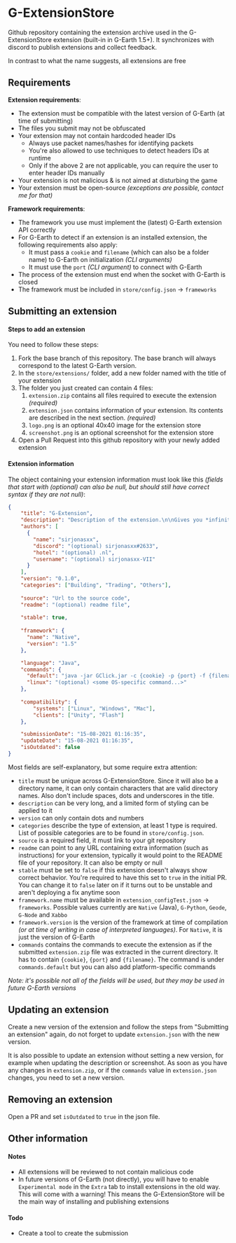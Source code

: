 # G-ExtensionStore

Github repository containing the extension archive used in the G-ExtensionStore extension (built-in in G-Earth 1.5+). It synchronizes with discord to publish extensions and collect feedback.

In contrast to what the name suggests, all extensions are free

## Requirements
**Extension requirements**:

* The extension must be compatible with the latest version of G-Earth (at time of submitting)
* The files you submit may not be obfuscated
* Your extension may not contain hardcoded header IDs
   * Always use packet names/hashes for identifying packets
   * You're also allowed to use techniques to detect headers IDs at runtime
   * Only if the above 2 are not applicable, you can require the user to enter header IDs manually
* Your extension is not malicious & is not aimed at disturbing the game
* Your extension must be open-source _(exceptions are possible, contact me for that)_

**Framework requirements**:
* The framework you use must implement the (latest) G-Earth extension API correctly
* For G-Earth to detect if an extension is an installed extension, the following requirements also apply:
    * It must pass a `cookie` and `filename` (which can also be a folder name) to G-Earth on initialization *(CLI arguments)*
    * It must use the `port` *(CLI argument)* to connect with G-Earth
* The process of the extension must end when the socket with G-Earth is closed
* The framework must be included in `store/config.json` -> `frameworks`

## Submitting an extension

#### Steps to add an extension

You need to follow these steps:
1. Fork the base branch of this repository. The base branch will always correspond to the latest G-Earth version.
2. In the `store/extensions/` folder, add a new folder named with the title of your extension
3. The folder you just created can contain 4 files:
    1. `extension.zip` contains all files required to execute the extension *(required)*
    2. `extension.json` contains information of your extension. Its contents are described in the next section. *(required)*
    3. `logo.png` is an optional 40x40 image for the extension store 
    4. `screenshot.png` is an optional screenshot for the extension store
5. Open a Pull Request into this github repository with your newly added extension


#### Extension information
The object containing your extension information must look like this *(fields that start with (optional) can also be null, but should still have correct syntax if they are not null)*:
```json
{
    "title": "G-Extension",
    "description": "Description of the extension.\n\nGives you *infinite coins* and much more...",
    "authors": [
      {
        "name": "sirjonasxx",
        "discord": "(optional) sirjonasxx#2633",
        "hotel": "(optional) .nl",
        "username": "(optional) sirjonasxx-VII"
      }
    ],
    "version": "0.1.0",
    "categories": ["Building", "Trading", "Others"],
    
    "source": "Url to the source code",
    "readme": "(optional) readme file",
    
    "stable": true,
    
    "framework": {
      "name": "Native",
      "version": "1.5"
    },

    "language": "Java",
    "commands": {
      "default": "java -jar GClick.jar -c {cookie} -p {port} -f {filename}",
      "linux": "(optional) <some OS-specific command...>"
    },
    
    "compatibility": {
        "systems": ["Linux", "Windows", "Mac"],
        "clients": ["Unity", "Flash"]
    },

    "submissionDate": "15-08-2021 01:16:35",
    "updateDate": "15-08-2021 01:16:35",
    "isOutdated": false
}
```
Most fields are self-explanatory, but some require extra attention:
* `title` must be unique across G-ExtensionStore. Since it will also be a directory name, it can only contain characters that are valid directory names. Also don't include spaces, dots and underscores in the title.
* `description` can be very long, and a limited form of styling can be applied to it
* `version` can only contain dots and numbers
* `categories` describe the type of extension, at least 1 type is required. List of possible categories are to be found in `store/config.json`.
* `source` is a required field, it must link to your git repository
* `readme` can point to any URL containing extra information (such as instructions) for your extension, typically it would point to the README file of your repository. It can also be empty or null
* `stable` must be set to `false` if this extension doesn't always show correct behavior. You're required to have this set to `true` in the initial PR. You can change it to `false` later on if it turns out to be unstable and aren't deploying a fix anytime soon
* `framework.name` must be available in `extension_configTest.json` -> `frameworks`. Possible values currently are `Native` (Java), `G-Python`, `Geode`, `G-Node` and `Xabbo`
* `framework.version` is the version of the framework at time of compilation *(or at time of writing in case of interpreted languages)*. For `Native`, it is just the version of G-Earth
* `commands` contains the commands to execute the extension as if the submitted `extension.zip` file was extracted in the current directory. It has to contain `{cookie}`, `{port}` and `{filename}`. The command is under `commands.default` but you can also add platform-specific commands

*Note: it's possible not all of the fields will be used, but they may be used in future G-Earth versions*


## Updating an extension

Create a new version of the extension and follow the steps from "Submitting an extension" again, do not forget to update `extension.json` with the new version.

It is also possible to update an extension without setting a new version, for example when updating the description or screenshot. As soon as you have any changes in `extension.zip`, or if the `commands` value in `extension.json` changes, you need to set a new version.


## Removing an extension

Open a PR and set `isOutdated` to `true` in the json file.

## Other information

#### Notes
* All extensions will be reviewed to not contain malicious code
* In future versions of G-Earth (not directly), you will have to enable `Experimental mode` in the `Extra` tab to install extensions in the old way. This will come with a warning! This means the G-ExtensionStore will be the main way of installing and publishing extensions

#### Todo
* Create a tool to create the submission
